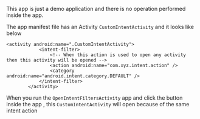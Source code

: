 This app is just a demo application and there is no operation performed inside the app. 

The app manifest file has an Activity `CustomIntentActivity` and it looks like below

```
<activity android:name=".CustomIntentActivity">
            <intent-filter>
                <!-- When this action is used to open any activity then this activity will be opened -->
                <action android:name="com.xyz.intent.action" />
                <category android:name="android.intent.category.DEFAULT" />
            </intent-filter>
        </activity>
 ```
 
 When you run the `OpenIntentFiltersActivity` app and click the button inside the app , this `CustomIntentActivity` will open because of the same intent action
